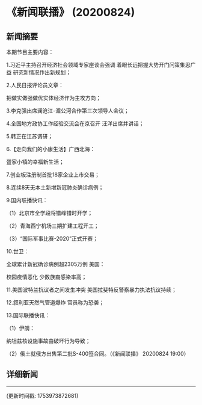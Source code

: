 # 《新闻联播》 (20200824)

## 新闻摘要

本期节目主要内容：

1.习近平主持召开经济社会领域专家座谈会强调 着眼长远把握大势开门问策集思广益 研究新情况作出新规划；

2.人民日报评论员文章：

把做实做强做优实体经济作为主攻方向；

3.李克强出席澜沧江-湄公河合作第三次领导人会议；

4.全国地方政协工作经验交流会在京召开 汪洋出席并讲话；

5.韩正在江苏调研；

6.【走向我们的小康生活】广西北海：

疍家小镇的幸福新生活；

7.创业板注册制首批18家企业上市交易；

8.连续8天无本土新增新冠肺炎确诊病例；

9.国内联播快讯：

（1）北京市全学段将错峰错时开学；

（2）青海西宁机场三期扩建工程开工；

（3）“国际军事比赛-2020”正式开赛；

10.世卫：

全球累计新冠确诊病例超2305万例 美国：

校园疫情恶化 少数族裔感染率高；

11.美国波特兰抗议者之间发生冲突 美国拉斐特反警察暴力执法抗议持续；

12.叙利亚天然气管道爆炸 官员称为恐袭；

13.国际联播快讯：

（1）伊朗：

纳坦兹核设施事故由破坏行为导致；

（2）俄土就俄方出售第二批S-400签合同。（《新闻联播》 20200824 19:00）

## 详细新闻

---

(更新时间戳: 1753973872681)

